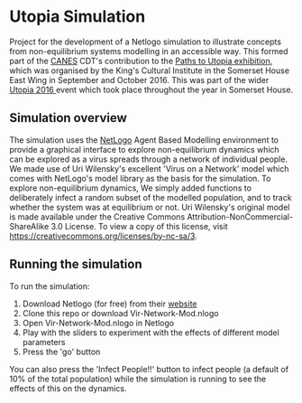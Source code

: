 # Utopia Simulation

Project for the development of a Netlogo simulation to illustrate concepts from
non-equilibrium systems modelling in an accessible way. This formed part of the
[CANES](https://www.kcl.ac.uk/innovation/groups/noneqsys/index.aspx) CDT's
contribution to the [Paths to Utopia
exhibition](https://www.kcl.ac.uk/Cultural/Cultural-Institute/Utopia2016/Utopia2016.aspx),
which was organised by the King's Cultural Institute in the Somerset House East
Wing in September and October 2016. This was part of the wider [Utopia 2016
](http://utopia2016.com/) event which took place throughout the year in
Somerset House.

## Simulation overview

The simulation uses the [NetLogo](https://ccl.northwestern.edu/netlogo/) Agent
Based Modelling environment to provide a graphical interface to explore
non-equilibrium dynamics which can be explored as a virus spreads through a
network of individual people. We made use of Uri Wilensky's excellent 'Virus on
a Network' model which comes with NetLogo's model library as the basis for the
simulation. To explore non-equilibrium dynamics, We simply added functions to
deliberately infect a random subset of the modelled population, and to track
whether the system was at equilibrium or not. Uri Wilensky's original model is
made available under the Creative Commons Attribution-NonCommercial-ShareAlike
3.0 License. To view a copy of this license, visit
https://creativecommons.org/licenses/by-nc-sa/3.

## Running the simulation

To run the simulation:

1. Download Netlogo (for free) from their
[website](https://ccl.northwestern.edu/netlogo/)
2. Clone this repo or download Vir-Network-Mod.nlogo
3. Open Vir-Network-Mod.nlogo in Netlogo
4. Play with the sliders to experiment with the effects of different model
parameters
5. Press the 'go' button

You can also press the 'Infect People!!' button to infect people (a default of
10% of the total population) while the simulation is running to see the effects
of this on the dynamics.